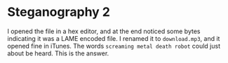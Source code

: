 # Steganography 2

I opened the file in a hex editor, and at the end noticed some bytes indicating it was a LAME encoded file. I renamed it to `download.mp3`, and it opened fine in iTunes. The words `screaming metal death robot` could just about be heard. This is the answer.
